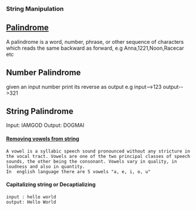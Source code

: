 ### String Manipulation

## [Palindrome](https://en.wikipedia.org/wiki/Palindrome)

A palindrome is a word, number, phrase, or other sequence of characters which reads the same backward as forward,
e.g Anna,1221,Noon,Racecar etc

## Number Palindrome

given an input number print its reverse as output
 e.g input-->123 output-->321

## String Palindrome

Input: IAMGOD
Output: DOGMAI

#### [Removing vowels from string](https://en.wikipedia.org/wiki/Vowel)
```
A vowel is a syllabic speech sound pronounced without any stricture in the vocal tract. Vowels are one of the two principal classes of speech sounds, the other being the consonant. Vowels vary in quality, in loudness and also in quantity.
In  english language there are 5 vowels "a, e, i, o, u"
```

#### Capitalizing string or Decaptializing
```
input : hello world
output: Hello World
```
